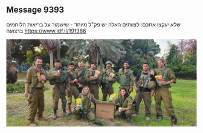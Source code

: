 ## Message 9393

שלא יעקצו אתכם: 
לצוותים האלה יש פק"ל מיוחד - שישמור על בריאות הלוחמים ברצועה
https://www.idf.il/191366

![Photo](9393/9393_photo.jpg)
